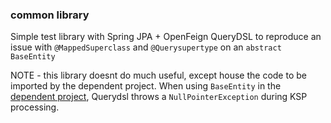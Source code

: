 ### common library
Simple test library with Spring JPA + OpenFeign QueryDSL to reproduce an issue with `@MappedSuperclass` and `@Querysupertype` on an `abstract BaseEntity`

NOTE - this library doesnt do much useful, except house the code to be imported by the dependent project. When using `BaseEntity` in the [dependent project](https://github.com/knmueller/service), Querydsl throws a `NullPointerException` during KSP processing.
